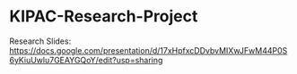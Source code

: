 # KIPAC-Research-Project

Research Slides: https://docs.google.com/presentation/d/17xHpfxcDDvbvMIXwJFwM44P0S6yKiuUwlu7GEAYGQoY/edit?usp=sharing
